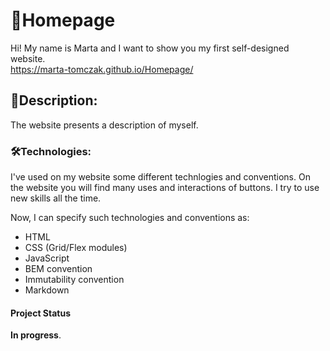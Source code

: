 
# 📂Homepage
Hi! My name is Marta and I want to show you my first self-designed website. <br>
https://marta-tomczak.github.io/Homepage/

## 📎Description:
The website presents a description of myself.

### 🛠Technologies:
I've used on my website some different technlogies and conventions. On the website you will find many uses and interactions of buttons. I try to use new skills all the time.

Now, I can specify such technologies and conventions as:
- HTML
- CSS (Grid/Flex modules)
- JavaScript
- BEM convention
- Immutability convention
- Markdown

#### Project Status
**In progress**.



